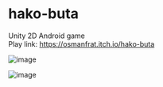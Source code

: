 # hako-buta
Unity 2D Android game\
Play link: https://osmanfrat.itch.io/hako-buta

![image](https://github.com/OsmanFrat/hako-buta/assets/69113898/2667ff12-7368-4aa9-9b0a-c8e91719585d)

![image](https://github.com/OsmanFrat/hako-buta/assets/69113898/c45b7e56-2a90-4835-94d8-42a3a1085eb4)


